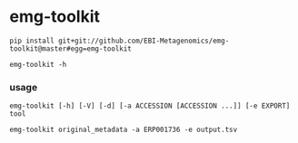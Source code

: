 # emg-toolkit

    pip install git+git://github.com/EBI-Metagenomics/emg-toolkit@master#egg=emg-toolkit

    emg-toolkit -h

### usage

    emg-toolkit [-h] [-V] [-d] [-a ACCESSION [ACCESSION ...]] [-e EXPORT] tool

    emg-toolkit original_metadata -a ERP001736 -e output.tsv